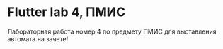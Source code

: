 # Flutter lab 4, ПМИС

Лабораторная работа номер 4 по предмету ПМИС для выставления автомата на зачете!